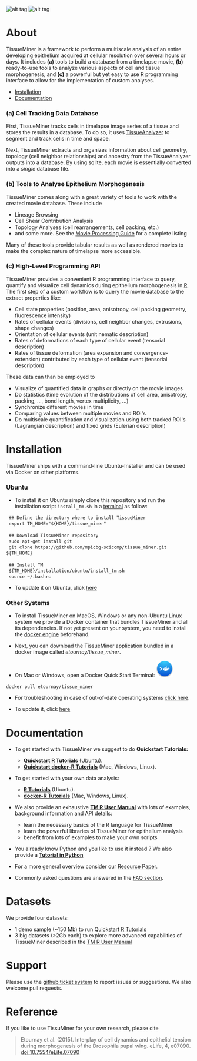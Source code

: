 

![alt tag](https://raw.githubusercontent.com/mpicbg-scicomp/tissue_miner/master/docs/readme_screenshots/stripes_0.jpg)
![alt tag](https://raw.githubusercontent.com/mpicbg-scicomp/tissue_miner/master/docs/readme_screenshots/veins_0.jpg)


About
=================

TissueMiner is a framework to perform a multiscale analysis of an entire developing epithelium acquired at cellular resolution over several hours or days. It  includes **(a)** tools to build a database from a timelapse movie, **(b)** ready-to-use tools to analyze various aspects of cell and tissue morphogenesis, and **(c)** a powerful but yet easy to use R programming interface to allow for the implementation of custom analyses.

* [Installation](https://github.com/mpicbg-scicomp/tissue_miner#installation)
* [Documentation](https://github.com/mpicbg-scicomp/tissue_miner#documentation)

### (a) Cell Tracking Data Database


First, TissueMiner tracks cells in timelapse image series of a tissue and stores the results in a database. To do so, it uses [TissueAnalyzer](MovieProcessing.md#TissueAnalyzer) to segment and track cells in time and space.

Next, TissueMiner extracts and organizes information about cell geometry, topology (cell neighbor relationships) and ancestry from the TissueAnalyzer outputs into a database. By using sqlite, each movie is essentially converted into a _single_ database file.


### (b) Tools to Analyse Epithelium Morphogenesis

TissueMiner comes along with a great variety of tools to work with the created movie database. These include
* Lineage Browsing
* Cell Shear Contribution Analysis
* Topology Analyses (cell rearrangements, cell packing, etc.)
* and some more. See the [Movie Processing Guide](MovieProcessing.md#Tools) for a complete listing

Many of these tools provide tabular results as well as rendered movies to make the complex nature of timelapse more accessible.


### (c) High-Level Programming API

TissueMiner provides a convenient R programming interface to query, quantify and visualize cell dynamics during epithelium morphogenesis in [R](https://www.r-project.org/). The first step of a custom workflow is to query the movie database to the extract properties like:

* Cell state properties (position, area, anisotropy, cell packing geometry, fluorescence intensity)
* Rates of cellular events (divisions, cell neighbor changes, extrusions, shape changes)
* Orientation of cellular events (unit nematic description)
* Rates of deformations of each type of cellular event (tensorial description)
* Rates of tissue deformation (area expansion and convergence-extension) contributed by each type of cellular event (tensorial description)

These data can than be employed to

* Visualize of quantified data in graphs or directly on the movie images
* Do statistics (time evolution of the distributions of cell area, anisotropy, packing, ..., bond length, vertex multiplicity, ...)
* Synchronize different movies in time
* Comparing values between multiple movies and ROI's
* Do multiscale quantification and visualization using both tracked ROI's (Lagrangian description) and fixed grids (Eulerian description)



Installation
================

TissueMiner ships with a command-line Ubuntu-Installer and can be used via Docker on other platforms.

### Ubuntu

* To install it on Ubuntu simply clone this repository and run the installation script `install_tm.sh` in a [terminal](https://help.ubuntu.com/community/UsingTheTerminal) as follow:

```
 ## Define the directory where to install TissueMiner
 export TM_HOME="${HOME}/tissue_miner"

 ## Download TissueMiner repository
 sudo apt-get install git
 git clone https://github.com/mpicbg-scicomp/tissue_miner.git ${TM_HOME}
 
 ## Install TM
 ${TM_HOME}/installation/ubuntu/install_tm.sh
 source ~/.bashrc
```

* To update it on Ubuntu, click [here](faq.md#how-to-update-my-tissueminer-installation)

### Other Systems

* To install TissueMiner on MacOS, Windows or any non-Ubuntu Linux system we provide a Docker container that bundles TissueMiner and all its dependencies. If not yet present on your system, you need to install the [docker engine](https://docs.docker.com/)
beforehand.

* Next, you can download the TissueMiner application bundled in a docker image called _etournay/tissue_miner_.

* On Mac or Windows, open a Docker Quick Start Terminal: ![alt tag](docs/readme_screenshots/docker_toolbox_osx_quickstart_icon_nolabel.png)
```
docker pull etournay/tissue_miner
```

* For troubleshooting in case of out-of-date operating systems [click here](misc/docker_troubleshooting.md).

* To update it, click [here](faq.md#how-to-update-my-tissueminer-installation)

Documentation
================

* To get started with TissueMiner we suggest to do **Quickstart Tutorials:**
    + **[Quickstart R Tutorials](docs/quickstart/ubuntu/tm_qs_example_data.md#first-use-of-tissueminer-with-example-data)** (Ubuntu).
    + **[Quickstart docker-R Tutorials](docs/quickstart/other_os/tm_qs_example_data.md#first-use-of-tissueminer-with-example-data)** (Mac, Windows, Linux).

* To get started with your own data analysis:
    + **[R Tutorials](docs/quickstart/ubuntu/tm_qs_user_data.md#first-use-of-tissueminer-with-your-own-data)** (Ubuntu).
    + **[docker-R Tutorials](docs/quickstart/other_os/tm_qs_user_data.md#first-use-of-tissueminer-with-your-own-data)** (Mac, Windows, Linux).

* We also provide an exhaustive **[TM R User Manual](https://mpicbg-scicomp.github.io/tissue_miner/tm_tutorial/R-tutorial.html)** with lots of examples, background information and API details:
    + learn the necessary basics of the R language for TissueMiner
    + learn the powerful libraries of TissueMiner for epithelium analysis
    + benefit from lots of examples to make your own scripts
    
* You already know Python and you like to use it instead ? We also provide a **[Tutorial in Python](docs/TM_tutorial_in_Python/TissueMiner_pythonTutorial-3WT_Demo.md#tissueminer-python-tutorial)**

* For a more general overview consider our [Resource Paper](/link/here/once/published).

* Commonly asked questions are answered in the [FAQ section](faq.md).

Datasets
================
We provide four datasets:
* 1 demo sample (~150 Mb) to run [Quickstart R Tutorials](docs/quickstart/tm_quickstart_landing_page.md#first-use-of-tissueminer-from-the-command-line)
* 3 big datasets (>2Gb each) to explore more advanced capabilities of TissueMiner described in the [TM R User Manual](https://mpicbg-scicomp.github.io/tissue_miner/tm_tutorial/R-tutorial.html)

Support
=========

Please use the [github ticket system](https://github.com/mpicbg-scicomp/tissue_miner/issues) to report issues or suggestions. We also welcome pull requests.



Reference
==========

If you like to use TissuMiner for your own research, please cite

> Etournay et al. (2015). Interplay of cell dynamics and epithelial tension during morphogenesis of the Drosophila pupal wing. eLife, 4, e07090. [doi:10.7554/eLife.07090](http://elifesciences.org/content/early/2015/06/23/eLife.07090)


